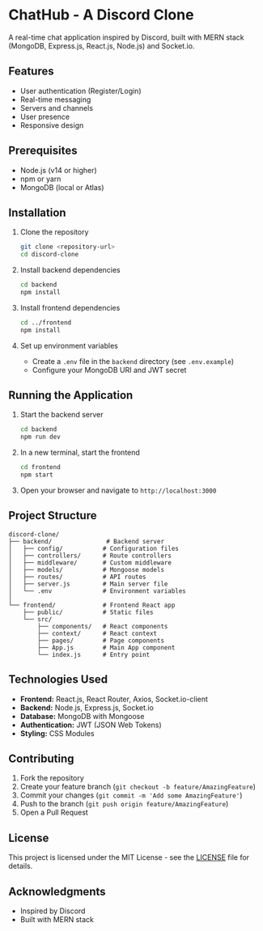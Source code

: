 # ChatHub - A Discord Clone

A real-time chat application inspired by Discord, built with MERN stack (MongoDB, Express.js, React.js, Node.js) and Socket.io.

## Features

- User authentication (Register/Login)
- Real-time messaging
- Servers and channels
- User presence
- Responsive design

## Prerequisites

- Node.js (v14 or higher)
- npm or yarn
- MongoDB (local or Atlas)

## Installation

1. Clone the repository
   ```bash
   git clone <repository-url>
   cd discord-clone
   ```

2. Install backend dependencies
   ```bash
   cd backend
   npm install
   ```

3. Install frontend dependencies
   ```bash
   cd ../frontend
   npm install
   ```

4. Set up environment variables
   - Create a `.env` file in the `backend` directory (see `.env.example`)
   - Configure your MongoDB URI and JWT secret

## Running the Application

1. Start the backend server
   ```bash
   cd backend
   npm run dev
   ```

2. In a new terminal, start the frontend
   ```bash
   cd frontend
   npm start
   ```

3. Open your browser and navigate to `http://localhost:3000`

## Project Structure

```
discord-clone/
├── backend/               # Backend server
│   ├── config/           # Configuration files
│   ├── controllers/      # Route controllers
│   ├── middleware/       # Custom middleware
│   ├── models/           # Mongoose models
│   ├── routes/           # API routes
│   ├── server.js         # Main server file
│   └── .env              # Environment variables
│
└── frontend/             # Frontend React app
    ├── public/           # Static files
    └── src/
        ├── components/   # React components
        ├── context/      # React context
        ├── pages/        # Page components
        ├── App.js        # Main App component
        └── index.js      # Entry point
```

## Technologies Used

- **Frontend:** React.js, React Router, Axios, Socket.io-client
- **Backend:** Node.js, Express.js, Socket.io
- **Database:** MongoDB with Mongoose
- **Authentication:** JWT (JSON Web Tokens)
- **Styling:** CSS Modules

## Contributing

1. Fork the repository
2. Create your feature branch (`git checkout -b feature/AmazingFeature`)
3. Commit your changes (`git commit -m 'Add some AmazingFeature'`)
4. Push to the branch (`git push origin feature/AmazingFeature`)
5. Open a Pull Request

## License

This project is licensed under the MIT License - see the [LICENSE](LICENSE) file for details.

## Acknowledgments

- Inspired by Discord
- Built with MERN stack
